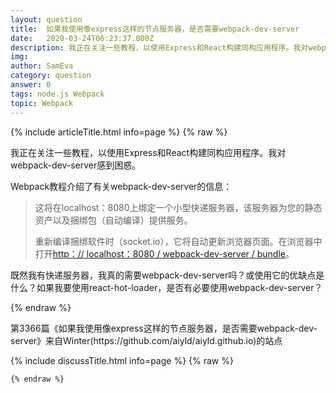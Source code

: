 ```yaml
---
layout: question
title:  如果我使用像express这样的节点服务器，是否需要webpack-dev-server
date:   2020-03-24T06:23:37.000Z
description: 我正在关注一些教程，以使用Express和React构建同构应用程序。我对webpack-dev-server感到困惑。Webpack教程介绍了有关w...
img: 
author: SamEva
category: question
answer: 0
tags: node.js Webpack
topic: Webpack
---
```

<div class="article-root">
  <div class="article">
    {% include articleTitle.html info=page %}
    {% raw %}
    <div class="article-content"><p><font style="vertical-align: inherit;"><font style="vertical-align: inherit;">我正在关注一些教程，以使用Express和React构建同构应用程序。</font><font style="vertical-align: inherit;">我对webpack-dev-server感到困惑。</font></font></p>

<p><font style="vertical-align: inherit;"><font style="vertical-align: inherit;">Webpack教程介绍了有关webpack-dev-server的信息：</font></font></p>

<blockquote>
  <p><font style="vertical-align: inherit;"><font style="vertical-align: inherit;">这将在localhost：8080上绑定一个小型快递服务器，该服务器为您的静态资产以及捆绑包（自动编译）提供服务。</font></font></p>
  
  <p><font style="vertical-align: inherit;"><font style="vertical-align: inherit;">重新编译捆绑软件时（socket.io），它将自动更新浏览器页面。</font><font style="vertical-align: inherit;">在浏览器中</font><font style="vertical-align: inherit;">打开</font></font><a href="http://localhost:8080/webpack-dev-server/bundle" rel="noreferrer"><font style="vertical-align: inherit;"><font style="vertical-align: inherit;">http：// localhost：8080 / webpack-dev-server / bundle</font></font></a><font style="vertical-align: inherit;"><font style="vertical-align: inherit;">。</font></font></p>
</blockquote>

<p><font style="vertical-align: inherit;"><font style="vertical-align: inherit;">既然我有快递服务器，我真的需要webpack-dev-server吗？</font><font style="vertical-align: inherit;">或使用它的优缺点是什么？</font><font style="vertical-align: inherit;">如果我要使用react-hot-loader，是否有必要使用webpack-dev-server？</font></font></p></div>
    {% endraw %}
  </div>
  <p class="winter_mark">第3366篇《如果我使用像express这样的节点服务器，是否需要webpack-dev-server》来自Winter(https://github.com/aiyld/aiyld.github.io)的站点</p>
  <div class="discuss-wrapper">
    {% include discussTitle.html info=page %}
    {% raw %}
    
    {% endraw %}
  </div>
<div>
